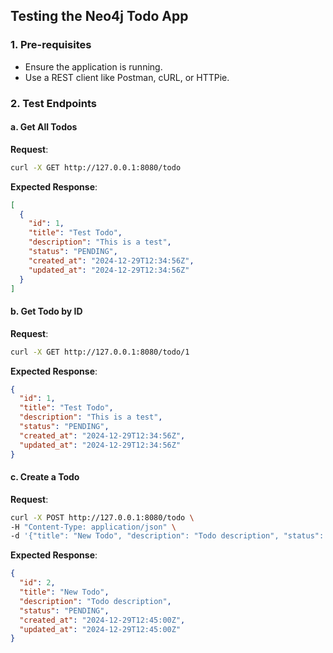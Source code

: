 
## Testing the Neo4j Todo App

### 1. Pre-requisites
- Ensure the application is running.
- Use a REST client like Postman, cURL, or HTTPie.

### 2. Test Endpoints

#### a. Get All Todos
**Request**:
```bash
curl -X GET http://127.0.0.1:8080/todo
```
**Expected Response**:
```json
[
  {
    "id": 1,
    "title": "Test Todo",
    "description": "This is a test",
    "status": "PENDING",
    "created_at": "2024-12-29T12:34:56Z",
    "updated_at": "2024-12-29T12:34:56Z"
  }
]
```

#### b. Get Todo by ID
**Request**:
```bash
curl -X GET http://127.0.0.1:8080/todo/1
```
**Expected Response**:
```json
{
  "id": 1,
  "title": "Test Todo",
  "description": "This is a test",
  "status": "PENDING",
  "created_at": "2024-12-29T12:34:56Z",
  "updated_at": "2024-12-29T12:34:56Z"
}
```

#### c. Create a Todo
**Request**:
```bash
curl -X POST http://127.0.0.1:8080/todo \
-H "Content-Type: application/json" \
-d '{"title": "New Todo", "description": "Todo description", "status": "PENDING"}'
```
**Expected Response**:
```json
{
  "id": 2,
  "title": "New Todo",
  "description": "Todo description",
  "status": "PENDING",
  "created_at": "2024-12-29T12:45:00Z",
  "updated_at": "2024-12-29T12:45:00Z"
}
